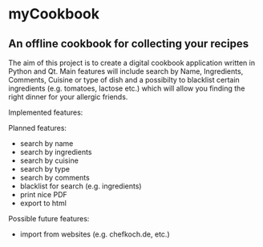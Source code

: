 # myCookbook
An offline cookbook for collecting your recipes
---
The aim of this project is to create a digital cookbook application written in Python and Qt. 
Main features will include search by Name, Ingredients, Comments, Cuisine or type of dish and a possibilty to blacklist certain ingredients (e.g. tomatoes, lactose etc.) which will allow you finding the right dinner for your allergic friends. 

Implemented features: 


Planned features: 
- search by name
- search by ingredients 
- search by cuisine
- search by type
- search by comments
- blacklist for search (e.g. ingredients)
- print nice PDF
- export to html

Possible future features: 
- import from websites (e.g. chefkoch.de, etc.)
